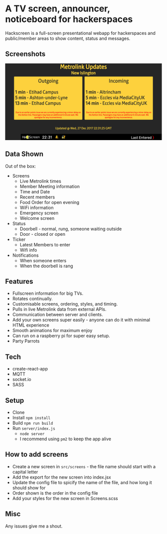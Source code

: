 # A TV screen, announcer, noticeboard for hackerspaces
Hackscreen is a full-screen presentational webapp for hackerspaces and public/member areas to show content, status and messages.

## Screenshots
![Screenshot of the Metrolink Screen](./docs/screenshot.png) 

## Data Shown
Out of the box:
* Screens
  * Live Metrolink times
  * Member Meeting information
  * Time and Date
  * Recent members
  * Food Order for open evening 
  * WiFi information
  * Emergency screen
  * Welcome screen
* Status
  * Doorbell - normal, rung, someone waiting outside
  * Door - closed or open
* Ticker
  * Latest Members to enter
  * Wifi info
* Notifications
  * When someone enters
  * When the doorbell is rang

## Features
* Fullscreen information for big TVs.
* Rotates continually.
* Customisable screens, ordering, styles, and timing.
* Pulls in live Metrolink data from external APIs.
* Communication between server and clients.
* Add your own screens super easily - anyone can do it with minimal HTML experience
* Smooth animations for maximum enjoy
* Can run on a raspberry pi for super easy setup.
* Party Parrots

## Tech
* create-react-app
* MQTT
* socket.io
* SASS

## Setup
* Clone
* Install `npm install`
* Build `npm run build`
* Run `server/index.js`
  * `node server`
  * I recommend using `pm2` to keep the app alive

## How to add screens
* Create a new screen in `src/screens` - the file name should start with a capital letter
* Add the export for the new screen into index.jsx
* Update the config file to spicify the name of the file, and how long it should show for
* Order shown is the order in the config file
* Add your styles for the new screen in Screens.scss

## Misc
Any issues give me a shout.